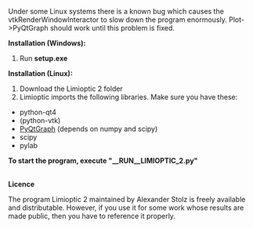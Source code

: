 Under some Linux systems there is a known bug which causes the vtkRenderWindowInteractor to slow down the program enormously. Plot->PyQtGraph should work until this problem is fixed.


<b>Installation (Windows):</b>

1. Run <b>setup.exe</b>

<b>Installation (Linux):</b>

1. Download the Limioptic 2 folder
2. Limioptic imports the following libraries. Make sure you have these:
  - python-qt4
  - (python-vtk)
  - <a href="http://www.pyqtgraph.org/">PyQtGraph</a> (depends on numpy and scipy)
  - scipy
  - pylab

<b> To start the program, execute "__RUN__LIMIOPTIC_2.py"</b>

<br>
<b>Licence</b>

The program Limioptic 2 maintained by Alexander Stolz is freely available and distributable. However, if you use it for some work whose results are made public, then you have to reference it properly.
